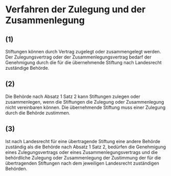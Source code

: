 # Verfahren der Zulegung und der Zusammenlegung



## (1)

 Stiftungen können durch Vertrag zugelegt oder zusammengelegt werden. Der Zulegungsvertrag oder der Zusammenlegungsvertrag bedarf der Genehmigung durch die für die übernehmende Stiftung nach Landesrecht zuständige Behörde.

## (2)

 Die Behörde nach Absatz 1 Satz 2 kann Stiftungen zulegen oder zusammenlegen, wenn die Stiftungen die Zulegung oder Zusammenlegung nicht vereinbaren können. Die übernehmende Stiftung muss einer Zulegung durch die Behörde zustimmen.

## (3)

 Ist nach Landesrecht für eine übertragende Stiftung eine andere Behörde zuständig als die Behörde nach Absatz 1 Satz 2, bedürfen die Genehmigung eines Zulegungsvertrags oder eines Zusammenlegungsvertrags und die behördliche Zulegung oder Zusammenlegung der Zustimmung der für die übertragenden Stiftungen nach dem jeweiligen Landesrecht zuständigen Behörden. 

